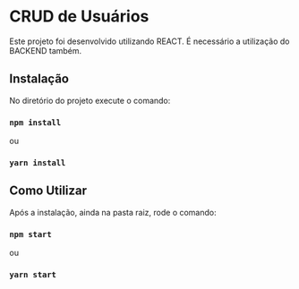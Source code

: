 # CRUD de Usuários

Este projeto foi desenvolvido utilizando REACT. É necessário a utilização do BACKEND também. 



## Instalação

No diretório do projeto execute o comando:

### `npm install`

ou

### `yarn install`

## Como Utilizar

Após a instalação, ainda na pasta raiz, rode o comando:

### `npm start`

ou

### `yarn start`

